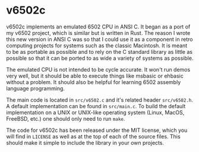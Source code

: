 v6502c
======

v6502c implements an emulated 6502 CPU in ANSI C.  It began as a port
of my v6502 project, which is similar but is written in Rust. The
reason I wrote this new version in ANSI C was so that I could use it
as a component in retro computing projects for systems such as the
classic Macintosh. It is meant to be as portable as possible and to
rely on the C standard library as little as possible so that it can be
ported to as wide a variety of systems as possible.

The emulated CPU is not intended to be cycle accurate. It won't run
demos very well, but it should be able to execute things like msbasic
or ehbasic without a problem. It should also be helpful for learning
6502 assembly language programming.

The main code is located in `src/v6502.c` and it's related header
`src/v6502.h`. A default implementation can be found in
`src/main.c`. To build the default implementation on a UNIX or
UNIX-like operating system (Linux, MacOS, FreeBSD, etc.) one should
only need to run `make`.

The code for v6502c has been released under the MIT license, which you
will find in `LICENSE` as well as at the top of each of the source
files. This should make it simple to include the library in your own
projects.

